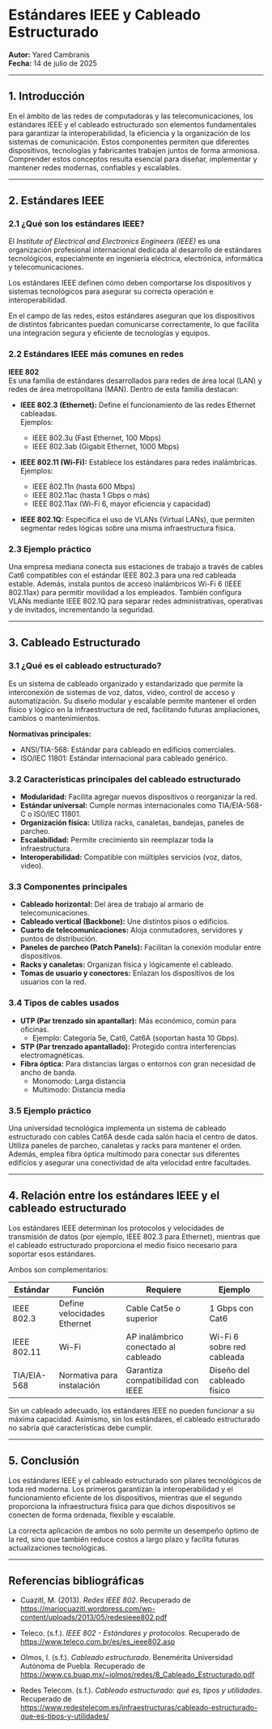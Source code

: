 # Estándares IEEE y Cableado Estructurado

**Autor:** Yared Cambranis  
**Fecha:** 14 de julio de 2025  

---

## 1. Introducción

En el ámbito de las redes de computadoras y las telecomunicaciones, los estándares IEEE y el cableado estructurado son elementos fundamentales para garantizar la interoperabilidad, la eficiencia y la organización de los sistemas de comunicación. Estos componentes permiten que diferentes dispositivos, tecnologías y fabricantes trabajen juntos de forma armoniosa. Comprender estos conceptos resulta esencial para diseñar, implementar y mantener redes modernas, confiables y escalables.

---

## 2. Estándares IEEE

### 2.1 ¿Qué son los estándares IEEE?

El *Institute of Electrical and Electronics Engineers (IEEE)* es una organización profesional internacional dedicada al desarrollo de estándares tecnológicos, especialmente en ingeniería eléctrica, electrónica, informática y telecomunicaciones.

Los estándares IEEE definen cómo deben comportarse los dispositivos y sistemas tecnológicos para asegurar su correcta operación e interoperabilidad.

En el campo de las redes, estos estándares aseguran que los dispositivos de distintos fabricantes puedan comunicarse correctamente, lo que facilita una integración segura y eficiente de tecnologías y equipos.

### 2.2 Estándares IEEE más comunes en redes

**IEEE 802**  
Es una familia de estándares desarrollados para redes de área local (LAN) y redes de área metropolitana (MAN). Dentro de esta familia destacan:

- **IEEE 802.3 (Ethernet):** Define el funcionamiento de las redes Ethernet cableadas.  
  Ejemplos:  
  - IEEE 802.3u (Fast Ethernet, 100 Mbps)  
  - IEEE 802.3ab (Gigabit Ethernet, 1000 Mbps)

- **IEEE 802.11 (Wi-Fi):** Establece los estándares para redes inalámbricas.  
  Ejemplos:  
  - IEEE 802.11n (hasta 600 Mbps)  
  - IEEE 802.11ac (hasta 1 Gbps o más)  
  - IEEE 802.11ax (Wi-Fi 6, mayor eficiencia y capacidad)

- **IEEE 802.1Q:** Especifica el uso de VLANs (Virtual LANs), que permiten segmentar redes lógicas sobre una misma infraestructura física.

### 2.3 Ejemplo práctico

Una empresa mediana conecta sus estaciones de trabajo a través de cables Cat6 compatibles con el estándar IEEE 802.3 para una red cableada estable. Además, instala puntos de acceso inalámbricos Wi-Fi 6 (IEEE 802.11ax) para permitir movilidad a los empleados. También configura VLANs mediante IEEE 802.1Q para separar redes administrativas, operativas y de invitados, incrementando la seguridad.

---

## 3. Cableado Estructurado

### 3.1 ¿Qué es el cableado estructurado?

Es un sistema de cableado organizado y estandarizado que permite la interconexión de sistemas de voz, datos, video, control de acceso y automatización. Su diseño modular y escalable permite mantener el orden físico y lógico en la infraestructura de red, facilitando futuras ampliaciones, cambios o mantenimientos.

**Normativas principales:**
- ANSI/TIA-568: Estándar para cableado en edificios comerciales.
- ISO/IEC 11801: Estándar internacional para cableado genérico.

### 3.2 Características principales del cableado estructurado

- **Modularidad:** Facilita agregar nuevos dispositivos o reorganizar la red.  
- **Estándar universal:** Cumple normas internacionales como TIA/EIA-568-C o ISO/IEC 11801.  
- **Organización física:** Utiliza racks, canaletas, bandejas, paneles de parcheo.  
- **Escalabilidad:** Permite crecimiento sin reemplazar toda la infraestructura.  
- **Interoperabilidad:** Compatible con múltiples servicios (voz, datos, video).

### 3.3 Componentes principales

- **Cableado horizontal:** Del área de trabajo al armario de telecomunicaciones.  
- **Cableado vertical (Backbone):** Une distintos pisos o edificios.  
- **Cuarto de telecomunicaciones:** Aloja conmutadores, servidores y puntos de distribución.  
- **Paneles de parcheo (Patch Panels):** Facilitan la conexión modular entre dispositivos.  
- **Racks y canaletas:** Organizan física y lógicamente el cableado.  
- **Tomas de usuario y conectores:** Enlazan los dispositivos de los usuarios con la red.

### 3.4 Tipos de cables usados

- **UTP (Par trenzado sin apantallar):** Más económico, común para oficinas.  
  - Ejemplo: Categoría 5e, Cat6, Cat6A (soportan hasta 10 Gbps).  
- **STP (Par trenzado apantallado):** Protegido contra interferencias electromagnéticas.  
- **Fibra óptica:** Para distancias largas o entornos con gran necesidad de ancho de banda.  
  - Monomodo: Larga distancia  
  - Multimodo: Distancia media

### 3.5 Ejemplo práctico

Una universidad tecnológica implementa un sistema de cableado estructurado con cables Cat6A desde cada salón hacia el centro de datos. Utiliza paneles de parcheo, canaletas y racks para mantener el orden. Además, emplea fibra óptica multimodo para conectar sus diferentes edificios y asegurar una conectividad de alta velocidad entre facultades.

---

## 4. Relación entre los estándares IEEE y el cableado estructurado

Los estándares IEEE determinan los protocolos y velocidades de transmisión de datos (por ejemplo, IEEE 802.3 para Ethernet), mientras que el cableado estructurado proporciona el medio físico necesario para soportar esos estándares.

Ambos son complementarios:

| Estándar       | Función                        | Requiere                        | Ejemplo                        |
|----------------|-------------------------------|--------------------------------|--------------------------------|
| IEEE 802.3     | Define velocidades Ethernet    | Cable Cat5e o superior          | 1 Gbps con Cat6                |
| IEEE 802.11    | Wi-Fi                         | AP inalámbrico conectado al cableado | Wi-Fi 6 sobre red cableada    |
| TIA/EIA-568    | Normativa para instalación    | Garantiza compatibilidad con IEEE | Diseño del cableado físico    |

Sin un cableado adecuado, los estándares IEEE no pueden funcionar a su máxima capacidad. Asimismo, sin los estándares, el cableado estructurado no sabría qué características debe cumplir.

---

## 5. Conclusión

Los estándares IEEE y el cableado estructurado son pilares tecnológicos de toda red moderna. Los primeros garantizan la interoperabilidad y el funcionamiento eficiente de los dispositivos, mientras que el segundo proporciona la infraestructura física para que dichos dispositivos se conecten de forma ordenada, flexible y escalable.

La correcta aplicación de ambos no solo permite un desempeño óptimo de la red, sino que también reduce costos a largo plazo y facilita futuras actualizaciones tecnológicas.

---

## Referencias bibliográficas

- Cuazitl, M. (2013). *Redes IEEE 802*. Recuperado de https://mariocuazitl.wordpress.com/wp-content/uploads/2013/05/redesieee802.pdf

- Teleco. (s.f.). *IEEE 802 - Estándares y protocolos*. Recuperado de https://www.teleco.com.br/es/es_ieee802.asp

- Olmos, I. (s.f.). *Cableado estructurado*. Benemérita Universidad Autónoma de Puebla. Recuperado de https://www.cs.buap.mx/~iolmos/redes/8_Cableado_Estructurado.pdf

- Redes Telecom. (s.f.). *Cableado estructurado: qué es, tipos y utilidades*. Recuperado de https://www.redestelecom.es/infraestructuras/cableado-estructurado-que-es-tipos-y-utilidades/